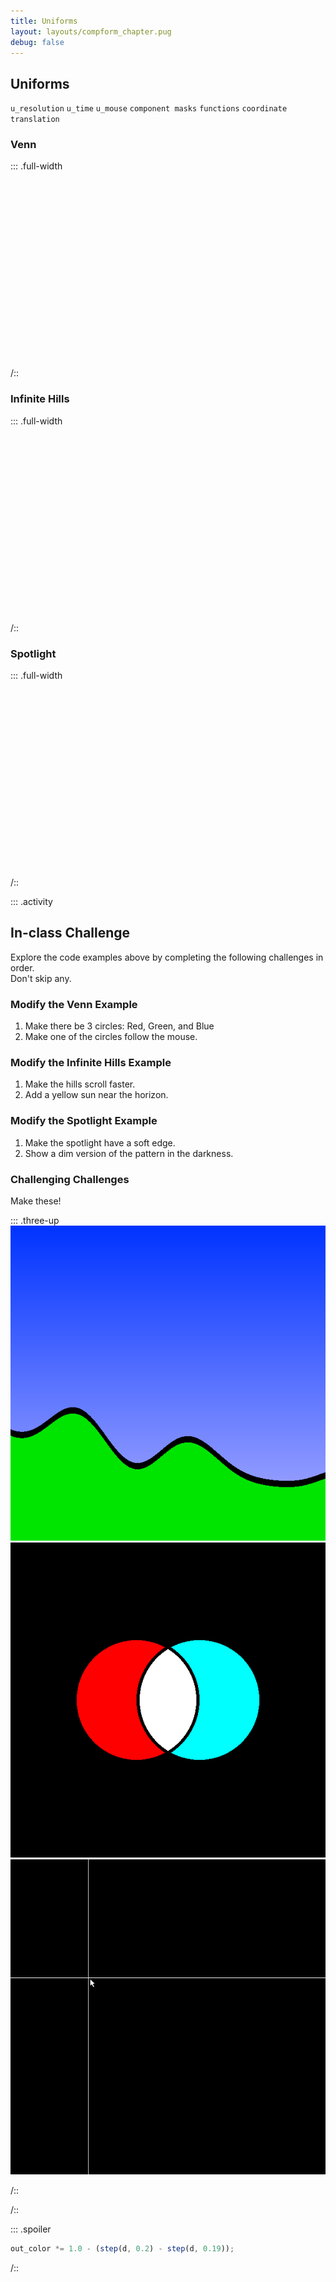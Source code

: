 ```yaml
---
title: Uniforms
layout: layouts/compform_chapter.pug
debug: false
---
```


## Uniforms

`u_resolution` `u_time` `u_mouse` `component masks` `functions` `coordinate translation`

### Venn

::: .full-width

<div class="glsl_editor" data="./venn.frag"></div>
/::
<br style="clear: both;"/>

### Infinite Hills

::: .full-width

<div class="glsl_editor" data="./infinite_hills.frag"></div>
/::
<br style="clear: both;"/>

### Spotlight

::: .full-width

<div class="glsl_editor" data="./spotlight.frag"></div>
/::
<br style="clear: both;"/>

::: .activity

## In-class Challenge

Explore the code examples above by completing the following challenges in order. <br/> Don't skip any.

### Modify the Venn Example

1. Make there be 3 circles: Red, Green, and Blue
2. Make one of the circles follow the mouse.

### Modify the Infinite Hills Example

1. Make the hills scroll faster.
2. Add a yellow sun near the horizon.

### Modify the Spotlight Example

1. Make the spotlight have a soft edge.
2. Show a dim version of the pattern in the darkness.

### Challenging Challenges

Make these!

::: .three-up
![Hills Challenge](./images/hills_challenge.png)
![Venn Outline](./images/venn_outline.png)
![Crosshair](./images/crosshair.png)

/::

/::

::: .spoiler

```javascript
out_color *= 1.0 - (step(d, 0.2) - step(d, 0.19));
```

/::

<link type="text/css" rel="stylesheet" href="https://rawgit.com/patriciogonzalezvivo/glslEditor/gh-pages/build/glslEditor.css"/>
<script type="application/javascript" src="https://rawgit.com/patriciogonzalezvivo/glslEditor/gh-pages/build/glslEditor.js"></script>
<link type="text/css" href="./shader.css"/>
<script src="./shader_loader.js"></script>

<style>
  .glsl_editor {
    position: relative;
    min-height: 300px;
    
   
  }
  .ge_editor {
    min-height: 300px;
  }

  .spoiler h3 {
    margin-top: 0;    
}
.spoiler {
    
    position: relative;
}
.spoiler::after {
    content: "Show Spoiler";
    font-family: "Roboto";
    font-size: 10px;
    position: absolute;
    top: 0;
    width: 100%;
    height: 100%;
    text-align: center;
    padding: 30px;
    background: black;
    color: white;
    
}
</style>

<script>
var els = document.getElementsByClassName("spoiler");
for (var i = 0; i < els.length; i++) {
    let el = els[i];
    els[i].addEventListener('click', ()=>el.classList.remove("spoiler"));
}

</script>
